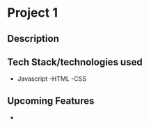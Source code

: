 # Project 1


## Description

## Tech Stack/technologies used
- Javascript
-HTML
-CSS

## Upcoming Features
-